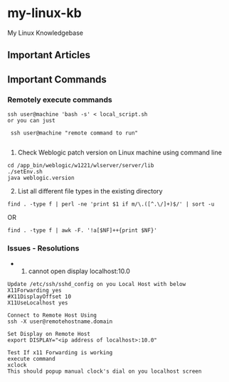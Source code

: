 # my-linux-kb
My Linux Knowledgebase


## Important Articles

## Important Commands

### Remotely execute commands
```
ssh user@machine 'bash -s' < local_script.sh
or you can just

 ssh user@machine "remote command to run" 
 
 ```
1. Check Weblogic patch version on Linux machine using command line

```
cd /app_bin/weblogic/w1221/wlserver/server/lib
./setEnv.sh
java weblogic.version
```

2. List all different file types in the existing directory

```
find . -type f | perl -ne 'print $1 if m/\.([^.\/]+)$/' | sort -u
```
OR
```
find . -type f | awk -F. '!a[$NF]++{print $NF}'
```

### Issues - Resolutions
- 1. cannot open display localhost:10.0 
```
Update /etc/ssh/sshd_config on you Local Host with below
X11Forwarding yes
#X11DisplayOffset 10
X11UseLocalhost yes

Connect to Remote Host Using
ssh -X user@remotehostname.domain

Set Display on Remote Host
export DISPLAY="<ip address of localhost>:10.0"

Test If x11 Forwarding is working
execute command
xclock
This should popup manual clock's dial on you localhost screen
```
